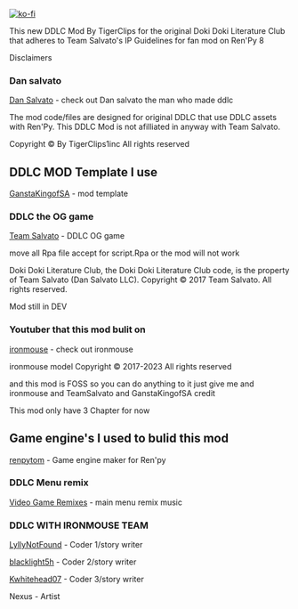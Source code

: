 [![ko-fi](https://www.ko-fi.com/img/githubbutton_sm.svg)](https://ko-fi.com/tigerclips1)

This new DDLC Mod By TigerClips for the original Doki Doki Literature Club that adheres to Team Salvato's IP Guidelines for fan mod on Ren'Py 8

Disclaimers

### Dan salvato

[Dan Salvato](https://twitter.com/dansalvato/) - check out Dan salvato the man who made ddlc

The mod code/files are designed for original DDLC  that use DDLC assets with Ren'Py. This DDLC Mod  is not afilliated in anyway with Team Salvato.

Copyright © By TigerClips1inc All rights reserved

## DDLC MOD Template I use 
[GanstaKingofSA](https://github.com/GanstaKingofSA) - mod template

### DDLC the OG game ###

[Team Salvato](https://teamsalvato.itch.io/ddlc) - DDLC OG game

move all Rpa file accept for script.Rpa or the mod will not work

Doki Doki Literature Club, the Doki Doki Literature Club code, is the property of Team Salvato (Dan Salvato LLC). Copyright © 2017 Team Salvato. All rights reserved.

Mod still in DEV 

### Youtuber that this mod bulit on ###

[ironmouse](https://www.youtube.com/@IronMouseParty/videos) - check out ironmouse  


ironmouse model Copyright © 2017-2023 All rights reserved

and this mod is FOSS so you can do anything to it just give me and ironmouse and TeamSalvato and GanstaKingofSA credit

This mod only have 3 Chapter for now 

## Game engine's I used to bulid this mod

[renpytom](https://github.com/renpy/renpy) - Game engine maker for Ren'py

### DDLC Menu remix

[Video Game Remixes](https://www.youtube.com/@VideoGameRemixes) - main menu remix music

### DDLC WITH IRONMOUSE TEAM ###

[LyllyNotFound](https://github.com/LyllyNotFound) - Coder 1/story writer

[blacklight5h](https://github.com/blackdeath5h) - Coder 2/story writer

[Kwhitehead07](https://github.com/Kwhitehead07) - Coder 3/story writer

Nexus - Artist
 
